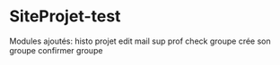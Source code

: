# SiteProjet-test


Modules ajoutés:
histo projet
edit mail
sup prof
check groupe
crée son groupe
confirmer groupe

